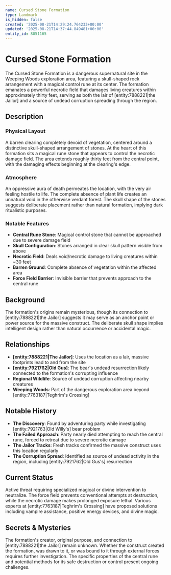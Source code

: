 ```yaml
---
name: Cursed Stone Formation
type: Landmark
is_hidden: false
created: '2025-08-21T14:29:24.764233+00:00'
updated: '2025-08-21T14:37:44.849481+00:00'
entity_id: 8051165
---
```


# Cursed Stone Formation

The Cursed Stone Formation is a dangerous supernatural site in the Weeping Woods exploration area, featuring a skull-shaped rock arrangement with a magical control rune at its center. The formation emanates a powerful necrotic field that damages living creatures within approximately thirty feet, serving as both the lair of [entity:7888221|the Jailor] and a source of undead corruption spreading through the region.

## Description

### Physical Layout

A barren clearing completely devoid of vegetation, centered around a distinctive skull-shaped arrangement of stones. At the heart of this formation sits a magical rune stone that appears to control the necrotic damage field. The area extends roughly thirty feet from the central point, with the damaging effects beginning at the clearing's edge.

### Atmosphere

An oppressive aura of death permeates the location, with the very air feeling hostile to life. The complete absence of plant life creates an unnatural void in the otherwise verdant forest. The skull shape of the stones suggests deliberate placement rather than natural formation, implying dark ritualistic purposes.

### Notable Features

- **Central Rune Stone**: Magical control stone that cannot be approached due to severe damage field
- **Skull Configuration**: Stones arranged in clear skull pattern visible from above
- **Necrotic Field**: Deals void/necrotic damage to living creatures within ~30 feet
- **Barren Ground**: Complete absence of vegetation within the affected area
- **Force Field Barrier**: Invisible barrier that prevents approach to the central rune

## Background

The formation's origins remain mysterious, though its connection to [entity:7888221|the Jailor] suggests it may serve as an anchor point or power source for the massive construct. The deliberate skull shape implies intelligent design rather than natural occurrence or accidental magic.

## Relationships

- **[entity:7888221|The Jailor]**: Uses the location as a lair, massive footprints lead to and from the site
- **[entity:7921762|Old Gus]**: The bear's undead resurrection likely connected to the formation's corrupting influence
- **Regional Wildlife**: Source of undead corruption affecting nearby creatures
- **Weeping Woods**: Part of the dangerous exploration area beyond [entity:7763187|Teghrim's Crossing]

## Notable History

- **The Discovery**: Found by adventuring party while investigating [entity:7921763|Old Willy's] bear problem
- **The Failed Approach**: Party nearly died attempting to reach the central rune, forced to retreat due to severe necrotic damage
- **The Jailor Tracks**: Fresh tracks confirmed the massive construct uses this location regularly
- **The Corruption Spread**: Identified as source of undead activity in the region, including [entity:7921762|Old Gus's] resurrection

## Current Status

Active threat requiring specialized magical or divine intervention to neutralize. The force field prevents conventional attempts at destruction, while the necrotic damage makes prolonged exposure lethal. Various experts at [entity:7763187|Teghrim's Crossing] have proposed solutions including vampire assistance, positive energy devices, and divine magic.

## Secrets & Mysteries

The formation's creator, original purpose, and connection to [entity:7888221|the Jailor] remain unknown. Whether the construct created the formation, was drawn to it, or was bound to it through external forces requires further investigation. The specific properties of the central rune and potential methods for its safe destruction or control present ongoing challenges.